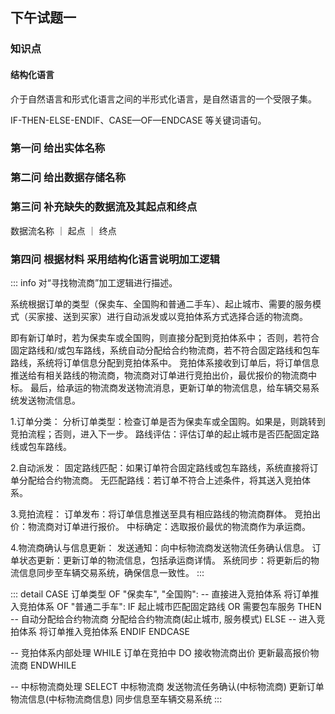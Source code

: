 ## 下午试题一

### 知识点

#### 结构化语言

介于自然语言和形式化语言之间的半形式化语言，是自然语言的一个受限子集。

IF-THEN-ELSE-ENDIF、CASE—OF—ENDCASE 等关键词语句。

### 第一问 给出实体名称

### 第二问 给出数据存储名称

### 第三问 补充缺失的数据流及其起点和终点

数据流名称 ｜ 起点 ｜ 终点

### 第四问 根据材料 采用结构化语言说明加工逻辑

::: info
对“寻找物流商”加工逻辑进行描述。

系统根据订单的类型（保卖车、全国购和普通二手车）、起止城市、需要的服务模式（买家接、送到买家）进行自动派发或以竞拍体系方式选择合适的物流商。

即有新订单时，若为保卖车或全国购，则直接分配到竞拍体系中；
否则，若符合固定路线和/或包车路线，系统自动分配给合约物流商，若不符合固定路线和包车路线，系统将订单信息分配到竞拍体系中。
竞拍体系接收到订单后，将订单信息推送给有相关路线的物流商，物流商对订单进行竞拍出价，最优报价的物流商中标。
最后，给承运的物流商发送物流消息，更新订单的物流信息，给车辆交易系统发送物流信息。

1.订单分类：
分析订单类型：检查订单是否为保卖车或全国购。如果是，则跳转到竞拍流程；否则，进入下一步。
路线评估：评估订单的起止城市是否匹配固定路线或包车路线。

2.自动派发：
固定路线匹配：如果订单符合固定路线或包车路线，系统直接将订单分配给合约物流商。
无匹配路线：若订单不符合上述条件，将其送入竞拍体系。

3.竞拍流程：
订单发布：将订单信息推送至具有相应路线的物流商群体。
竞拍出价：物流商对订单进行报价。
中标确定：选取报价最优的物流商作为承运商。

4.物流商确认与信息更新：
发送通知：向中标物流商发送物流任务确认信息。
订单状态更新：更新订单的物流信息，包括承运商详情。
系统同步：将更新后的物流信息同步至车辆交易系统，确保信息一致性。
:::

::: detail
CASE 订单类型
OF "保卖车", "全国购":
-- 直接进入竞拍体系
将订单推入竞拍体系
OF "普通二手车":
IF 起止城市匹配固定路线 OR 需要包车服务 THEN
-- 自动分配给合约物流商
分配给合约物流商(起止城市, 服务模式)
ELSE
-- 进入竞拍体系
将订单推入竞拍体系
ENDIF
ENDCASE

-- 竞拍体系内部处理
WHILE 订单在竞拍中 DO
接收物流商出价
更新最高报价物流商
ENDWHILE

-- 中标物流商处理
SELECT 中标物流商
发送物流任务确认(中标物流商)
更新订单物流信息(中标物流商信息)
同步信息至车辆交易系统
:::
